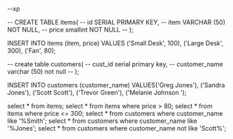 --xp

-- CREATE TABLE items(
--  id SERIAL PRIMARY KEY,
--  item VARCHAR (50) NOT NULL,
--  price smallint NOT NULL
-- );

INSERT INTO items (item, price)
VALUES
('Small Desk', 100),
('Large Desk', 300),
('Fan', 80);

-- create table customers(
-- cust_id serial primary key,
-- customer_name varchar (50) not null
-- );


INSERT INTO customers (customer_name)
VALUES('Greg Jones'), ('Sandra Jones'), ('Scott Scott'), ('Trevor Green'), ('Melanie Johnson
');

select * from items;
select * from items where price > 80;
select * from items where price <= 300;
select * from customers where customer_name like '%Smith';
select * from customers where customer_name like '%Jones';
select * from customers where customer_name not like 'Scott%';
